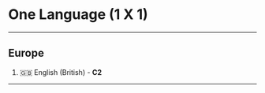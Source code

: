 # One Language (1 X 1)
_______________________________________________________________________________
## Europe
1. 🇬🇧 English (British) - **C2**
_______________________________________________________________________________
